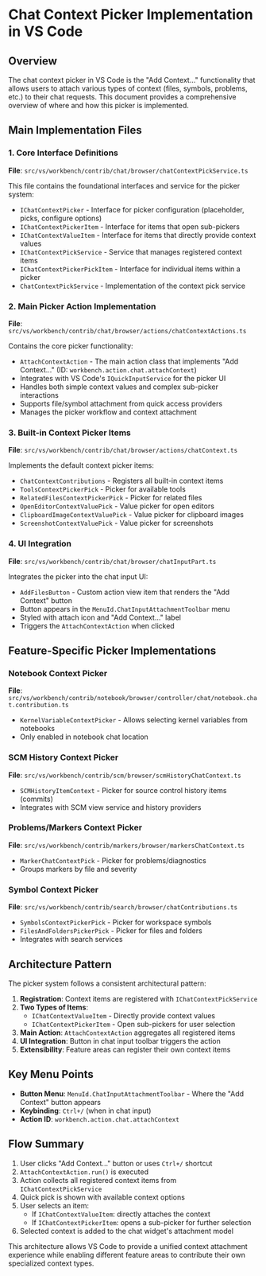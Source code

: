 # Chat Context Picker Implementation in VS Code

## Overview

The chat context picker in VS Code is the "Add Context..." functionality that allows users to attach various types of context (files, symbols, problems, etc.) to their chat requests. This document provides a comprehensive overview of where and how this picker is implemented.

## Main Implementation Files

### 1. Core Interface Definitions
**File**: `src/vs/workbench/contrib/chat/browser/chatContextPickService.ts`

This file contains the foundational interfaces and service for the picker system:

- `IChatContextPicker` - Interface for picker configuration (placeholder, picks, configure options)
- `IChatContextPickerItem` - Interface for items that open sub-pickers 
- `IChatContextValueItem` - Interface for items that directly provide context values
- `IChatContextPickService` - Service that manages registered context items
- `IChatContextPickerPickItem` - Interface for individual items within a picker
- `ChatContextPickService` - Implementation of the context pick service

### 2. Main Picker Action Implementation
**File**: `src/vs/workbench/contrib/chat/browser/actions/chatContextActions.ts`

Contains the core picker functionality:

- `AttachContextAction` - The main action class that implements "Add Context..." (ID: `workbench.action.chat.attachContext`)
- Integrates with VS Code's `IQuickInputService` for the picker UI
- Handles both simple context values and complex sub-picker interactions
- Supports file/symbol attachment from quick access providers
- Manages the picker workflow and context attachment

### 3. Built-in Context Picker Items
**File**: `src/vs/workbench/contrib/chat/browser/actions/chatContext.ts`

Implements the default context picker items:

- `ChatContextContributions` - Registers all built-in context items
- `ToolsContextPickerPick` - Picker for available tools
- `RelatedFilesContextPickerPick` - Picker for related files 
- `OpenEditorContextValuePick` - Value picker for open editors
- `ClipboardImageContextValuePick` - Value picker for clipboard images
- `ScreenshotContextValuePick` - Value picker for screenshots

### 4. UI Integration
**File**: `src/vs/workbench/contrib/chat/browser/chatInputPart.ts`

Integrates the picker into the chat input UI:

- `AddFilesButton` - Custom action view item that renders the "Add Context" button
- Button appears in the `MenuId.ChatInputAttachmentToolbar` menu
- Styled with attach icon and "Add Context..." label
- Triggers the `AttachContextAction` when clicked

## Feature-Specific Picker Implementations

### Notebook Context Picker
**File**: `src/vs/workbench/contrib/notebook/browser/controller/chat/notebook.chat.contribution.ts`

- `KernelVariableContextPicker` - Allows selecting kernel variables from notebooks
- Only enabled in notebook chat location

### SCM History Context Picker  
**File**: `src/vs/workbench/contrib/scm/browser/scmHistoryChatContext.ts`

- `SCMHistoryItemContext` - Picker for source control history items (commits)
- Integrates with SCM view service and history providers

### Problems/Markers Context Picker
**File**: `src/vs/workbench/contrib/markers/browser/markersChatContext.ts`

- `MarkerChatContextPick` - Picker for problems/diagnostics
- Groups markers by file and severity

### Symbol Context Picker
**File**: `src/vs/workbench/contrib/search/browser/chatContributions.ts`

- `SymbolsContextPickerPick` - Picker for workspace symbols
- `FilesAndFoldersPickerPick` - Picker for files and folders
- Integrates with search services

## Architecture Pattern

The picker system follows a consistent architectural pattern:

1. **Registration**: Context items are registered with `IChatContextPickService`
2. **Two Types of Items**:
   - `IChatContextValueItem` - Directly provide context values
   - `IChatContextPickerItem` - Open sub-pickers for user selection
3. **Main Action**: `AttachContextAction` aggregates all registered items
4. **UI Integration**: Button in chat input toolbar triggers the action
5. **Extensibility**: Feature areas can register their own context items

## Key Menu Points

- **Button Menu**: `MenuId.ChatInputAttachmentToolbar` - Where the "Add Context" button appears
- **Keybinding**: `Ctrl+/` (when in chat input)
- **Action ID**: `workbench.action.chat.attachContext`

## Flow Summary

1. User clicks "Add Context..." button or uses `Ctrl+/` shortcut
2. `AttachContextAction.run()` is executed
3. Action collects all registered context items from `IChatContextPickService`
4. Quick pick is shown with available context options
5. User selects an item:
   - If `IChatContextValueItem`: directly attaches the context
   - If `IChatContextPickerItem`: opens a sub-picker for further selection
6. Selected context is added to the chat widget's attachment model

This architecture allows VS Code to provide a unified context attachment experience while enabling different feature areas to contribute their own specialized context types.